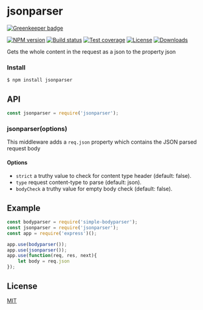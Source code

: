 # jsonparser

[![Greenkeeper badge](https://badges.greenkeeper.io/cosmosgenius/jsonparser.svg)](https://greenkeeper.io/)

[![NPM version][npm-image]][npm-url]
[![Build status][travis-image]][travis-url]
[![Test coverage][coverage-image]][coverage-url]
[![License][license-image]][license-url]
[![Downloads][downloads-image]][downloads-url]

Gets the whole content in the request as a json to the property json

### Install

```sh
$ npm install jsonparser
```

## API

```js
const jsonparser = require('jsonparser');
```

### jsonparser(options)

This middleware adds a `req.json` property which contains the JSON parsed request body

#### Options
- `strict` a truthy value to check for content type header (default: false).
- `type` request content-type to parse (default: json).
- `bodyCheck` a truthy value for empty body check (default: false).

## Example

```js
const bodyparser = require('simple-bodyparser');
const jsonparser = require('jsonparser');
const app = require('express')();

app.use(bodyparser());
app.use(jsonparser());
app.use(function(req, res, next){
    let body = req.json
});
```

## License

[MIT](LICENSE)


[npm-image]: https://img.shields.io/npm/v/jsonparser.svg?style=flat-square
[npm-url]: https://npmjs.org/package/jsonparser
[github-tag]: http://img.shields.io/github/tag/cosmosgenius/jsonparser.svg?style=flat-square
[github-url]: https://github.com/cosmosgenius/jsonparser/tags
[travis-image]: https://img.shields.io/travis/cosmosgenius/jsonparser.svg?style=flat-square
[travis-url]: https://travis-ci.org/cosmosgenius/jsonparser
[coverage-image]: https://codecov.io/gh/cosmosgenius/jsonparser/branch/master/graph/badge.svg
[coverage-url]: https://codecov.io/gh/cosmosgenius/jsonparser
[license-image]: http://img.shields.io/npm/l/jsonparser.svg?style=flat-square
[license-url]: LICENSE
[downloads-image]: http://img.shields.io/npm/dm/jsonparser.svg?style=flat-square
[downloads-url]: https://npmjs.org/package/jsonparser
